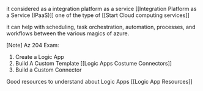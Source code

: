 it considered as a integration platform as a service [[Integration Platform as a Service (IPaaS)]] one of the type of [[Start Cloud computing services]]

it can help with scheduling, task orchestration, automation, processes, and workflows between the various magics of azure.

[Note]
Az 204 Exam:

1. Create a Logic App
2. Build A Custom Template [[Logic Apps Costume Connectors]]
3. Build a Custom Connector 

Good resources to understand about Logic Apps [[Logic App Resources]]


